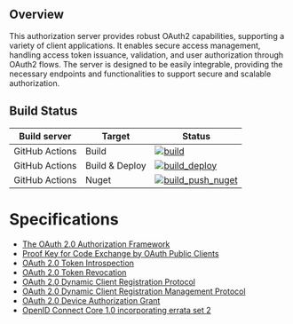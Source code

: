 ## Overview
This authorization server provides robust OAuth2 capabilities, supporting a variety of client applications. It enables secure access management, handling access token issuance, validation, and user authorization through OAuth2 flows. The server is designed to be easily integrable, providing the necessary endpoints and functionalities to support secure and scalable authorization.

## Build Status
| Build server | Target |  Status |
|-|-|-|
| GitHub Actions | Build | [![build](https://github.com/linuxchata/oauth/actions/workflows/build.yml/badge.svg)](https://github.com/linuxchata/oauth/actions/workflows/build.yml) |
| GitHub Actions | Build & Deploy | [![build_deploy](https://github.com/linuxchata/oauth/actions/workflows/build_deploy.yml/badge.svg)](https://github.com/linuxchata/oauth/actions/workflows/build_deploy.yml) |
| GitHub Actions | Nuget | [![build_push_nuget](https://github.com/linuxchata/oauth/actions/workflows/build_push_nuget.yml/badge.svg)](https://github.com/linuxchata/oauth/actions/workflows/build_push_nuget.yml) |

# Specifications
- [The OAuth 2.0 Authorization Framework](https://datatracker.ietf.org/doc/html/rfc6749)
- [Proof Key for Code Exchange by OAuth Public Clients](https://datatracker.ietf.org/doc/html/rfc7636)
- [OAuth 2.0 Token Introspection](https://datatracker.ietf.org/doc/html/rfc7662)
- [OAuth 2.0 Token Revocation](https://datatracker.ietf.org/doc/html/rfc7009)
- [OAuth 2.0 Dynamic Client Registration Protocol](https://datatracker.ietf.org/doc/html/rfc7591)
- [OAuth 2.0 Dynamic Client Registration Management Protocol](https://datatracker.ietf.org/doc/html/rfc7592)
- [OAuth 2.0 Device Authorization Grant](https://datatracker.ietf.org/doc/html/rfc8628)
- [OpenID Connect Core 1.0 incorporating errata set 2](https://openid.net/specs/openid-connect-core-1_0.html)
